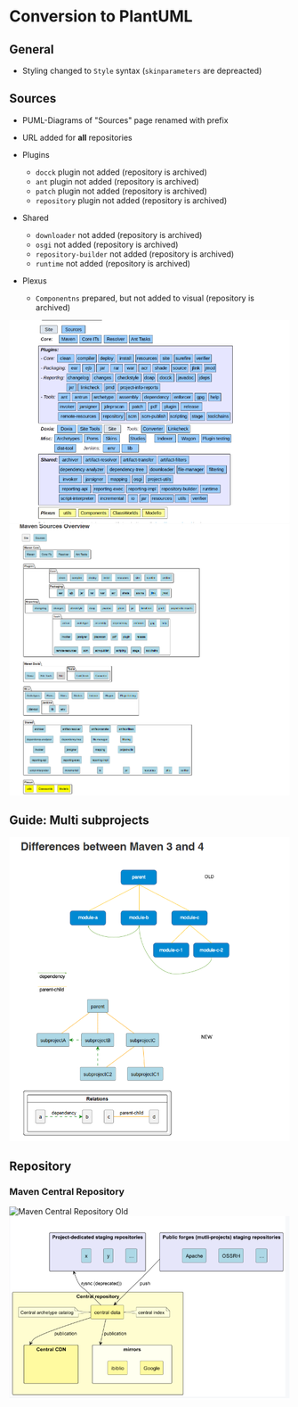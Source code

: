 # Conversion to PlantUML

## General

* Styling changed to `Style` syntax (`skinparameters` are depreacted)


## Sources

* PUML-Diagrams of "Sources" page renamed with prefix
* URL added for **all** repositories

* Plugins
  * `docck` plugin not added (repository is archived)
  * `ant` plugin not added (repository is archived)
  * `patch` plugin not added (repository is archived)
  * `repository` plugin not added (repository is archived)

* Shared
  * `downloader` not added (repository is archived)
  * `osgi` not added (repository is archived)
  * `repository-builder` not added (repository is archived)
  * `runtime` not added (repository is archived)

* Plexus
  * `Componentns` prepared, but not added to visual (repository is archived)

![image](puml_sources_old.png)
![image](puml_sources_new.png)

## Guide: Multi subprojects

![image](puml_multisubproject.png)

## Repository

### Maven Central Repository

![Maven Central Repository Old](https://maven.apache.org/repository/maven-central-repository.png)
![Maven Central Repository New](puml_maven_central_repo.png)